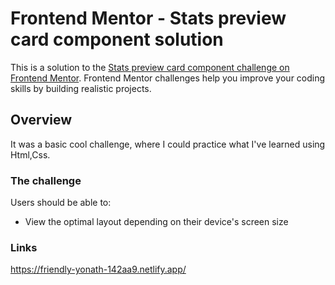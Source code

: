 # Frontend Mentor - Stats preview card component solution

This is a solution to the [Stats preview card component challenge on Frontend Mentor](https://www.frontendmentor.io/challenges/stats-preview-card-component-8JqbgoU62). Frontend Mentor challenges help you improve your coding skills by building realistic projects. 

## Overview 
It was a basic cool challenge, where I could practice what I've learned using Html,Css.


### The challenge

Users should be able to:

- View the optimal layout depending on their device's screen size

### Links
https://friendly-yonath-142aa9.netlify.app/